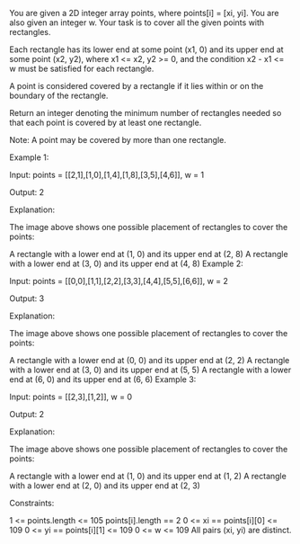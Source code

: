 You are given a 2D integer array points, where points[i] = [xi, yi]. You are also given an integer w. Your task is to cover all the given points with rectangles.

Each rectangle has its lower end at some point (x1, 0) and its upper end at some point (x2, y2), where x1 <= x2, y2 >= 0, and the condition x2 - x1 <= w must be satisfied for each rectangle.

A point is considered covered by a rectangle if it lies within or on the boundary of the rectangle.

Return an integer denoting the minimum number of rectangles needed so that each point is covered by at least one rectangle.

Note: A point may be covered by more than one rectangle.

 

Example 1:



Input: points = [[2,1],[1,0],[1,4],[1,8],[3,5],[4,6]], w = 1

Output: 2

Explanation:

The image above shows one possible placement of rectangles to cover the points:

A rectangle with a lower end at (1, 0) and its upper end at (2, 8)
A rectangle with a lower end at (3, 0) and its upper end at (4, 8)
Example 2:



Input: points = [[0,0],[1,1],[2,2],[3,3],[4,4],[5,5],[6,6]], w = 2

Output: 3

Explanation:

The image above shows one possible placement of rectangles to cover the points:

A rectangle with a lower end at (0, 0) and its upper end at (2, 2)
A rectangle with a lower end at (3, 0) and its upper end at (5, 5)
A rectangle with a lower end at (6, 0) and its upper end at (6, 6)
Example 3:



Input: points = [[2,3],[1,2]], w = 0

Output: 2

Explanation:

The image above shows one possible placement of rectangles to cover the points:

A rectangle with a lower end at (1, 0) and its upper end at (1, 2)
A rectangle with a lower end at (2, 0) and its upper end at (2, 3)
 

Constraints:

1 <= points.length <= 105
points[i].length == 2
0 <= xi == points[i][0] <= 109
0 <= yi == points[i][1] <= 109
0 <= w <= 109
All pairs (xi, yi) are distinct.
